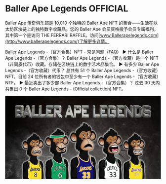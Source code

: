 # Baller Ape Legends OFFICIAL

Baller Ape 传奇俱乐部是 10,010 个独特的 Baller Ape NFT 的集合——生活在以太坊区块链上的独特数字收藏品。您的 Baller Ape 会员资格授予会员专属福利，其中第一个是访问 THE FERRARI RAFFLE。访问[www.Ballerapelegends.com](http://www.ballerapelegends.com/)了解更多详情。

Baller Ape Legends -（官方合集）NFT - 常见问题（FAQ）
▶ 什么是 Baller Ape Legends -（官方合集）？
Baller Ape Legends -（官方收藏）是一个 NFT（非同质代币）收藏。存储在区块链上的数字艺术品集合。
▶ 有多少 Baller Ape Legends -（官方收藏）代币？
总共有 51 个 Baller Ape Legends -（官方收藏）NFT。目前 24 位所有者的钱包中至少有一个 Baller Ape Legends -（官方收藏）NTF。
▶ 最近卖出了多少部 Baller Ape Legends -（官方合集）？
过去 30 天内共售出 0 个 Baller Ape Legends - (Official collection) NFT。

![nft](unnamed.jpg)
